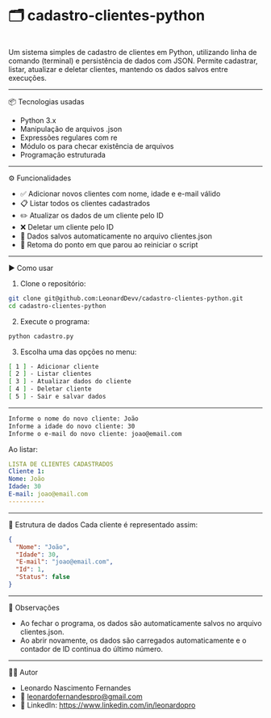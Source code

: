 # 🗂️ cadastro-clientes-python 
<br/>
Um sistema simples de cadastro de clientes em Python, utilizando linha de comando (terminal) e persistência de dados com JSON. Permite cadastrar, listar, atualizar e deletar clientes, mantendo os dados salvos entre execuções.

---

📦 Tecnologias usadas <br/>
- Python 3.x
- Manipulação de arquivos .json
- Expressões regulares com re
- Módulo os para checar existência de arquivos
- Programação estruturada

---

⚙️ Funcionalidades <br/>
- ✅ Adicionar novos clientes com nome, idade e e-mail válido
- 📋 Listar todos os clientes cadastrados
- ✏️ Atualizar os dados de um cliente pelo ID
- ❌ Deletar um cliente pelo ID
- 💾 Dados salvos automaticamente no arquivo clientes.json
- 🧠 Retoma do ponto em que parou ao reiniciar o script

---

▶️ Como usar <br/>
1. Clone o repositório: <br/>
```bash
git clone git@github.com:LeonardDevv/cadastro-clientes-python.git
cd cadastro-clientes-python
```
2. Execute o programa: <br/>
```bash
python cadastro.py
```
3. Escolha uma das opções no menu: <br/>
```bash
[ 1 ] - Adicionar cliente
[ 2 ] - Listar clientes
[ 3 ] - Atualizar dados do cliente
[ 4 ] - Deletar cliente
[ 5 ] - Sair e salvar dados
```

---

```bash
Informe o nome do novo cliente: João
Informe a idade do novo cliente: 30
Informe o e-mail do novo cliente: joao@email.com
```
Ao listar:
```yaml
LISTA DE CLIENTES CADASTRADOS
Cliente 1:
Nome: João
Idade: 30
E-mail: joao@email.com
----------
```

---

📁 Estrutura de dados
Cada cliente é representado assim: <br/>
```json
{
  "Nome": "João",
  "Idade": 30,
  "E-mail": "joao@email.com",
  "Id": 1,
  "Status": false
}
```

---

🧠 Observações
- Ao fechar o programa, os dados são automaticamente salvos no arquivo clientes.json.
- Ao abrir novamente, os dados são carregados automaticamente e o contador de ID continua do último número.


---

🧑‍💻 Autor
- Leonardo Nascimento Fernandes
- 📧 leonardofernandespro@gmail.com
- 🔗 LinkedIn: https://www.linkedin.com/in/leonardopro
